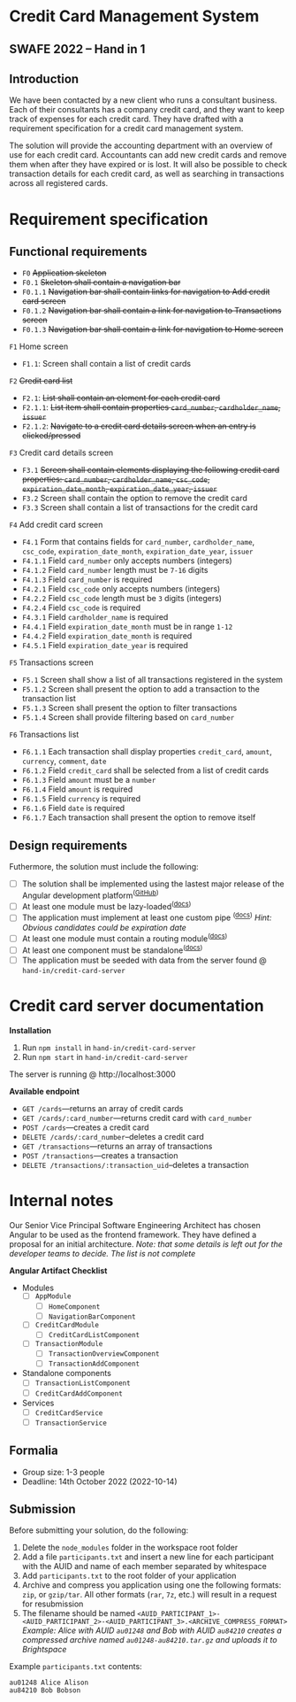 # Credit Card Management System
## SWAFE 2022 – Hand in 1
## Introduction
We have been contacted by a new client who runs a consultant business. Each of their consultants has a company credit card, and they want to keep track of expenses for each credit card. They have drafted with a requirement specification for a credit card management system.

The solution will provide the accounting department with an overview of use for each credit card. Accountants can add new credit cards and remove them when after they have expired or is lost. It will also be possible to check transaction details for each credit card, as well as searching in transactions across all registered cards.

# Requirement specification
## Functional requirements
- `F0` ~~Application skeleton~~
- `F0.1` ~~Skeleton shall contain a navigation bar~~
- `F0.1.1` ~~Navigation bar shall contain links for navigation to Add credit card screen~~
- `F0.1.2` ~~Navigation bar shall contain a link for navigation to Transactions screen~~
- `F0.1.3` ~~Navigation bar shall contain a link for navigation to Home screen~~
  
`F1` Home screen
- `F1.1`: Screen shall contain a list of credit cards

`F2` ~~Credit card list~~
- `F2.1`: ~~List shall contain an element for each credit card~~
- `F2.1.1`: ~~List item shall contain properties `card_number`, `cardholder_name`, `issuer`~~
- `F2.1.2`: ~~Navigate to a credit card details screen when an entry is clicked/pressed~~

`F3` Credit card details screen
- `F3.1` ~~Screen shall contain elements displaying the following credit card properties: `card_number`, `cardholder_name`, `csc_code`, `expiration_date_month`, `expiration_date_year`, `issuer`~~
- `F3.2` Screen shall contain the option to remove the credit card
- `F3.3` Screen shall contain a list of transactions for the credit card

`F4` Add credit card screen
- `F4.1` Form that contains fields for `card_number`, `cardholder_name`, `csc_code`, `expiration_date_month`, `expiration_date_year`, `issuer`
- `F4.1.1` Field `card_number` only accepts numbers (integers)
- `F4.1.2` Field `card_number` length must be `7-16` digits
- `F4.1.3` Field `card_number` is required
- `F4.2.1` Field `csc_code` only accepts numbers (integers)
- `F4.2.2` Field `csc_code` length must be `3` digits (integers)
- `F4.2.4` Field `csc_code` is required
- `F4.3.1` Field `cardholder_name` is required
- `F4.4.1` Field `expiration_date_month` must be in range `1-12`
- `F4.4.2` Field `expiration_date_month` is required
- `F4.5.1` Field `expiration_date_year` is required

`F5` Transactions screen
- `F5.1` Screen shall show a list of all transactions registered in the system
- `F5.1.2` Screen shall present the option to add a transaction to the transaction list
- `F5.1.3` Screen shall present the option to filter transactions
- `F5.1.4` Screen shall provide filtering based on `card_number` 

`F6` Transactions list
- `F6.1.1` Each transaction shall display properties `credit_card`, `amount`, `currency`, `comment`, `date`
- `F6.1.2` Field `credit_card` shall be selected from a list of credit cards
- `F6.1.3` Field `amount` must be a `number`
- `F6.1.4` Field `amount` is required
- `F6.1.5` Field `currency` is required
- `F6.1.6` Field `date` is required
- `F6.1.7` Each transaction shall present the option to remove itself

## Design requirements 
Futhermore, the solution must include the following:
- [ ] The solution shall be implemented using the lastest major release of the Angular development platform<sup>(<a href="https://github.com/angular/angular/releases">GitHub</a>)</sup>
- [ ] At least one module must be lazy-loaded<sup>(<a href="https://angular.io/guide/lazy-loading-ngmodules">docs</a>)</sup>
- [ ] The application must implement at least one custom pipe <sup>(<a href="https://angular.io/guide/pipes#creating-pipes-for-custom-data-transformations">docs</a>)</sup> _Hint: Obvious candidates could be expiration date_
- [ ] At least one module must contain a routing module<sup>(<a href="https://angular.io/guide/lazy-loading-ngmodules">docs</a>)</sup>
- [ ] At least one component must be standalone<sup>(<a href="https://angular.io/guide/standalone-components">docs</a>)</sup>
- [ ] The application must be seeded with data from the server found @ `hand-in/credit-card-server`

# Credit card server documentation
**Installation** 
1. Run `npm install` in `hand-in/credit-card-server`
2. Run `npm start` in `hand-in/credit-card-server`

The server is running @ http://localhost:3000

**Available endpoint**
- `GET /cards`—returns an array of credit cards
- `GET /cards/:card_number`—returns credit card with `card_number`
- `POST /cards`—creates a credit card
- `DELETE /cards/:card_number`–deletes a credit card
- `GET /transactions`—returns an array of transactions
- `POST /transactions`—creates a transaction
- `DELETE /transactions/:transaction_uid`–deletes a transaction

# Internal notes
Our Senior Vice Principal Software Engineering Architect has chosen Angular to be used as the frontend framework. They have defined a proposal for an initial architecture. _Note: that some details is left out for the developer teams to decide. The list is not complete_

**Angular Artifact Checklist**
- Modules
  - [ ] `AppModule`
    - [ ] `HomeComponent`
    - [ ] `NavigationBarComponent`
  - [ ] `CreditCardModule`
    - [ ] `CreditCardListComponent`
  - [ ] `TransactionModule`
    - [ ] `TransactionOverviewComponent`
    - [ ] `TransactionAddComponent`
- Standalone components
  - [ ] `TransactionListComponent`
  - [ ] `CreditCardAddComponent`
- Services
  - [ ] `CreditCardService`
  - [ ] `TransactionService`

## Formalia

- Group size: 1-3 people
- Deadline: 14th October 2022 (2022-10-14)

## Submission
Before submitting your solution, do the following:
1. Delete the `node_modules` folder in the workspace root folder
2. Add a file `participants.txt` and insert a new line for each participant with the AUID and name of each member separated by whitespace
3. Add `participants.txt` to the root folder of your application
4. Archive and compress you application using one the following formats: `zip`, or `gzip/tar`. All other formats (`rar`, `7z`, etc.) will result in a request for resubmission
5. The filename should be named `<AUID_PARTICIPANT_1>-<AUID_PARTICIPANT_2>-<AUID_PARTICIPANT_3>.<ARCHIVE_COMPRESS_FORMAT>` _Example: Alice with AUID `au01248` and Bob with AUID `au84210` creates a compressed archive named `au01248-au84210.tar.gz` and uploads it to Brightspace_

Example `participants.txt` contents:
```
au01248 Alice Alison
au84210 Bob Bobson
```
